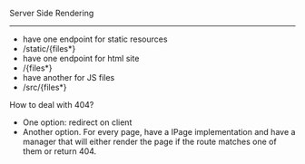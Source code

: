 Server Side Rendering

---

* have one endpoint for static resources
* /static/{files*}
* have one endpoint for html site
* /{files*}
* have another for JS files
* /src/{files*}

How to deal with 404?

* One option: redirect on client
* Another option. For every page, have a IPage implementation and
  have a manager that will either render the page if the route
  matches one of them or return 404.